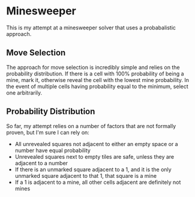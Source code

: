 # Minesweeper

This is my attempt at a minesweeper solver that uses a probabalistic approach.

## Move Selection
The approach for move selection is incredibly simple and relies on the probability distribution. If there is a cell with 100% probability of being a mine, mark it, otherwise reveal the cell with the lowest mine probability. In the event of multiple cells having probability equal to the minimum, select one arbitrarily.

## Probability Distribution
So far, my attempt relies on a number of factors that are not formally proven, but I'm sure I can rely on:
 - All unrevealed squares not adjacent to either an empty space or a number have equal probability
 - Unrevealed squares next to empty tiles are safe, unless they are adjacent to a number
 - If there is an unmarked square adjacent to a 1, and it is the only unmarked square adjacent to that 1, that square is a mine
 - If a 1 is adjacent to a mine, all other cells adjacent are definitely not mines